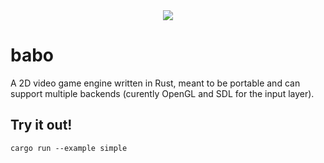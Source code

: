 <div align="center">
  <img max-width="850" src="https://i.imgur.com/TKYsulu.png">
</div>

# babo

A 2D video game engine written in Rust, meant to be portable and can support multiple backends (curently OpenGL and SDL for the input layer).

## Try it out!

`cargo run --example simple`
